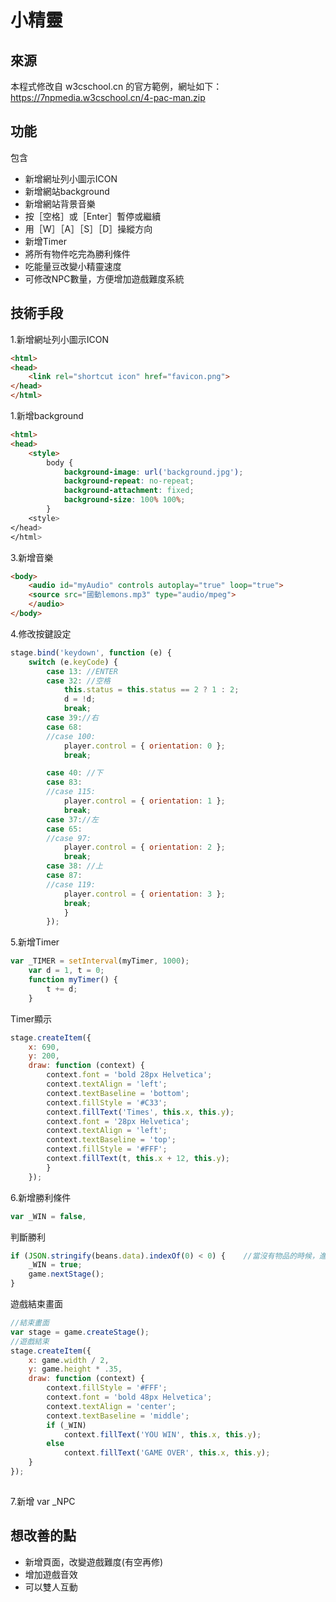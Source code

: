 # 小精靈
## 來源
本程式修改自 w3cschool.cn 的官方範例，網址如下：
https://7npmedia.w3cschool.cn/4-pac-man.zip
## 功能
包含
* 新增網址列小圖示ICON
* 新增網站background
* 新增網站背景音樂
* 按［空格］或［Enter］暫停或繼續
* 用［W］［A］［S］［D］操縱方向
* 新增Timer
* 將所有物件吃完為勝利條件
* 吃能量豆改變小精靈速度
* 可修改NPC數量，方便增加遊戲難度系統
## 技術手段
1.新增網址列小圖示ICON
```html
<html>
<head>
	<link rel="shortcut icon" href="favicon.png">
</head>
</html>
```
1.新增background
```html
<html>
<head>
	<style>
		body {
			background-image: url('background.jpg');
			background-repeat: no-repeat;
			background-attachment: fixed;
			background-size: 100% 100%;
		}
	<style>
</head>
</html>
```
3.新增音樂
```html
<body>
	<audio id="myAudio" controls autoplay="true" loop="true">
	<source src="國動lemons.mp3" type="audio/mpeg">
	</audio>
</body>	
```

4.修改按鍵設定
```js
stage.bind('keydown', function (e) {
	switch (e.keyCode) {
		case 13: //ENTER
		case 32: //空格
			this.status = this.status == 2 ? 1 : 2;
			d = !d;
			break;
		case 39://右
		case 68:
		//case 100: 
			player.control = { orientation: 0 };
			break;

		case 40: //下
		case 83:
		//case 115:
			player.control = { orientation: 1 };
			break;
		case 37://左
		case 65:
		//case 97: 
			player.control = { orientation: 2 };
			break;
		case 38: //上
		case 87:
		//case 119:
			player.control = { orientation: 3 };
			break;
			}
		});
```
5.新增Timer
```js
var _TIMER = setInterval(myTimer, 1000);
	var d = 1, t = 0;
	function myTimer() {
		t += d;
	}
```
Timer顯示
```js
stage.createItem({
	x: 690,
	y: 200,
	draw: function (context) {
		context.font = 'bold 28px Helvetica';
		context.textAlign = 'left';
		context.textBaseline = 'bottom';
		context.fillStyle = '#C33';
		context.fillText('Times', this.x, this.y);
		context.font = '28px Helvetica';
		context.textAlign = 'left';
		context.textBaseline = 'top';
		context.fillStyle = '#FFF';
		context.fillText(t, this.x + 12, this.y);
		}
	});
```
6.新增勝利條件
```js
var _WIN = false,
```
判斷勝利
```js
if (JSON.stringify(beans.data).indexOf(0) < 0) {	//當沒有物品的時候，進入結束畫面
	_WIN = true;
	game.nextStage();
}
```
遊戲結束畫面
```js
//結束畫面
var stage = game.createStage();
//遊戲結束
stage.createItem({
	x: game.width / 2,
	y: game.height * .35,
	draw: function (context) {
		context.fillStyle = '#FFF';
		context.font = 'bold 48px Helvetica';
		context.textAlign = 'center';
		context.textBaseline = 'middle';
		if (_WIN)
			context.fillText('YOU WIN', this.x, this.y);
		else
			context.fillText('GAME OVER', this.x, this.y);
	}
});
	
```
7.新增 var _NPC

## 想改善的點
* 新增頁面，改變遊戲難度(有空再修)
* 增加遊戲音效
* 可以雙人互動
